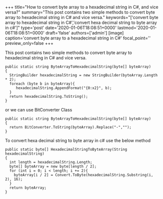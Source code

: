 +++
title="How to convert byte array to a hexadecimal string in C#, and vice versa?"
summary="This post contains two simple methods to convert byte array to hexadecimal string in C# and vice versa."
keywords="['convert byte array to hexadecimal string in C#','convert hexa decimal string to byte array in c#']"
type='post'
date='2020-01-06T18:08:51+0000'
lastmod='2020-01-06T18:08:51+0000'
draft='false'
authors=['admin']
[image]
caption='convert byte array to a hexadecimal string in C#'
focal_point=''
preview_only=false
+++

This post contains two simple methods to convert byte array to hexadecimal string in C# and vice versa.

```
public static string ByteArrayToHexadecimalString(byte[] byteArray)
{
  StringBuilder hexadecimalString = new StringBuilder(byteArray.Length * 2);
  foreach (byte b in byteArray){
     hexadecimalString.AppendFormat("{0:x2}", b);
  }
  return hexadecimalString.ToString();
}
```

or we can use BitConverter Class

```
public static string ByteArrayToHexadecimalString(byte[] byteArray)
{
  return BitConverter.ToString(byteArray).Replace("-","");
}
```

To convert hexa decimal string to byte array in c# use the below method

```
public static byte[] HexadecimalStringToByteArray(String hexadecimalString)
{
  int length = hexadecimalString.Length;
  byte[] byteArray = new byte[length / 2];
  for (int i = 0; i < length; i += 2){
    byteArray[i / 2] = Convert.ToByte(hexadecimalString.Substring(i, 2), 16);
  }
  return byteArray;
}
```